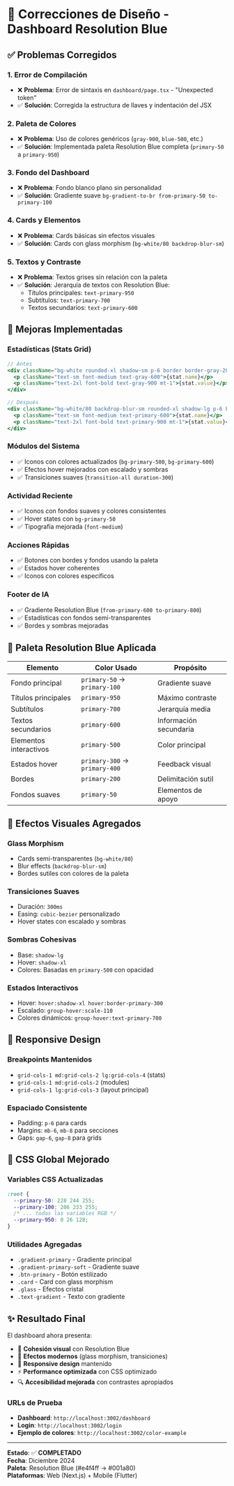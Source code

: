 # 🎨 Correcciones de Diseño - Dashboard Resolution Blue

## ✅ Problemas Corregidos

### 1. **Error de Compilación**
- ❌ **Problema**: Error de sintaxis en `dashboard/page.tsx` - "Unexpected token"
- ✅ **Solución**: Corregida la estructura de llaves y indentación del JSX

### 2. **Paleta de Colores**
- ❌ **Problema**: Uso de colores genéricos (`gray-900`, `blue-500`, etc.)
- ✅ **Solución**: Implementada paleta Resolution Blue completa (`primary-50` a `primary-950`)

### 3. **Fondo del Dashboard**
- ❌ **Problema**: Fondo blanco plano sin personalidad
- ✅ **Solución**: Gradiente suave `bg-gradient-to-br from-primary-50 to-primary-100`

### 4. **Cards y Elementos**
- ❌ **Problema**: Cards básicas sin efectos visuales
- ✅ **Solución**: Cards con glass morphism (`bg-white/80 backdrop-blur-sm`)

### 5. **Textos y Contraste**
- ❌ **Problema**: Textos grises sin relación con la paleta
- ✅ **Solución**: Jerarquía de textos con Resolution Blue:
  - Títulos principales: `text-primary-950`
  - Subtítulos: `text-primary-700`
  - Textos secundarios: `text-primary-600`

## 🎯 Mejoras Implementadas

### **Estadísticas (Stats Grid)**
```jsx
// Antes
<div className="bg-white rounded-xl shadow-sm p-6 border border-gray-200">
  <p className="text-sm font-medium text-gray-600">{stat.name}</p>
  <p className="text-2xl font-bold text-gray-900 mt-1">{stat.value}</p>
</div>

// Después  
<div className="bg-white/80 backdrop-blur-sm rounded-xl shadow-lg p-6 border border-primary-200 hover:shadow-xl transition-all duration-300">
  <p className="text-sm font-medium text-primary-600">{stat.name}</p>
  <p className="text-2xl font-bold text-primary-900 mt-1">{stat.value}</p>
</div>
```

### **Módulos del Sistema**
- ✅ Iconos con colores actualizados (`bg-primary-500`, `bg-primary-600`)
- ✅ Efectos hover mejorados con escalado y sombras
- ✅ Transiciones suaves (`transition-all duration-300`)

### **Actividad Reciente**
- ✅ Iconos con fondos suaves y colores consistentes
- ✅ Hover states con `bg-primary-50`
- ✅ Tipografía mejorada (`font-medium`)

### **Acciones Rápidas**
- ✅ Botones con bordes y fondos usando la paleta
- ✅ Estados hover coherentes
- ✅ Iconos con colores específicos

### **Footer de IA**
- ✅ Gradiente Resolution Blue (`from-primary-600 to-primary-800`)
- ✅ Estadísticas con fondos semi-transparentes
- ✅ Bordes y sombras mejoradas

## 🎨 Paleta Resolution Blue Aplicada

| Elemento | Color Usado | Propósito |
|----------|-------------|-----------|
| Fondo principal | `primary-50` → `primary-100` | Gradiente suave |
| Títulos principales | `primary-950` | Máximo contraste |
| Subtítulos | `primary-700` | Jerarquía media |
| Textos secundarios | `primary-600` | Información secundaria |
| Elementos interactivos | `primary-500` | Color principal |
| Estados hover | `primary-300` → `primary-400` | Feedback visual |
| Bordes | `primary-200` | Delimitación sutil |
| Fondos suaves | `primary-50` | Elementos de apoyo |

## 🚀 Efectos Visuales Agregados

### **Glass Morphism**
- Cards semi-transparentes (`bg-white/80`)
- Blur effects (`backdrop-blur-sm`)
- Bordes sutiles con colores de la paleta

### **Transiciones Suaves**
- Duración: `300ms`
- Easing: `cubic-bezier` personalizado
- Hover states con escalado y sombras

### **Sombras Cohesivas**
- Base: `shadow-lg`
- Hover: `shadow-xl`
- Colores: Basadas en `primary-500` con opacidad

### **Estados Interactivos**
- Hover: `hover:shadow-xl hover:border-primary-300`
- Escalado: `group-hover:scale-110`
- Colores dinámicos: `group-hover:text-primary-700`

## 📱 Responsive Design

### **Breakpoints Mantenidos**
- `grid-cols-1 md:grid-cols-2 lg:grid-cols-4` (stats)
- `grid-cols-1 md:grid-cols-2` (modules)
- `grid-cols-1 lg:grid-cols-3` (layout principal)

### **Espaciado Consistente**
- Padding: `p-6` para cards
- Margins: `mb-6`, `mb-8` para secciones
- Gaps: `gap-6`, `gap-8` para grids

## 🔧 CSS Global Mejorado

### **Variables CSS Actualizadas**
```css
:root {
  --primary-50: 228 244 255;
  --primary-100: 206 233 255;
  /* ... todas las variables RGB */
  --primary-950: 0 26 128;
}
```

### **Utilidades Agregadas**
- `.gradient-primary` - Gradiente principal
- `.gradient-primary-soft` - Gradiente suave
- `.btn-primary` - Botón estilizado
- `.card` - Card con glass morphism
- `.glass` - Efectos cristal
- `.text-gradient` - Texto con gradiente

## ✨ Resultado Final

El dashboard ahora presenta:
- 🎨 **Cohesión visual** con Resolution Blue
- 💫 **Efectos modernos** (glass morphism, transiciones)
- 📱 **Responsive design** mantenido
- ⚡ **Performance optimizada** con CSS optimizado
- 🔍 **Accesibilidad mejorada** con contrastes apropiados

### **URLs de Prueba**
- **Dashboard**: `http://localhost:3002/dashboard`
- **Login**: `http://localhost:3002/login`
- **Ejemplo de colores**: `http://localhost:3002/color-example`

---
**Estado**: ✅ **COMPLETADO**  
**Fecha**: Diciembre 2024  
**Paleta**: Resolution Blue (#e4f4ff → #001a80)  
**Plataformas**: Web (Next.js) + Mobile (Flutter)